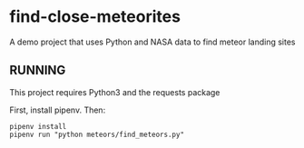 # find-close-meteorites
A demo project that uses Python and NASA data to find meteor landing sites

## RUNNING

This project requires Python3 and the requests package

First, install pipenv. Then:

```
pipenv install
pipenv run "python meteors/find_meteors.py"
```
